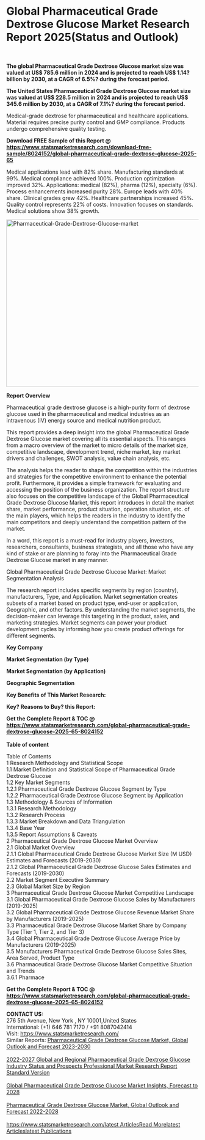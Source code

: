 <h1>Global Pharmaceutical Grade Dextrose Glucose Market Research Report 2025(Status and Outlook)</h1><br/><p><strong>The global Pharmaceutical Grade Dextrose Glucose market size was valued at US$ 785.6 million in 2024 and is projected to reach US$ 1.14? billion by 2030, at a <strong>CAGR</strong> of 6.5%? during the forecast period.</strong></p><p><strong>The United States Pharmaceutical Grade Dextrose Glucose market size was valued at US$ 228.5 million in 2024 and is projected to reach US$ 345.6 million by 2030, at a <strong>CAGR</strong> of 7.1%? during the forecast period.</strong></p><p>Medical-grade dextrose for pharmaceutical and healthcare applications. Material requires precise purity control and GMP compliance. Products undergo comprehensive quality testing.</p><p><strong>Download FREE Sample of this Report @ <a href="https://www.statsmarketresearch.com/download-free-sample/8024152/global-pharmaceutical-grade-dextrose-glucose-2025-65">https://www.statsmarketresearch.com/download-free-sample/8024152/global-pharmaceutical-grade-dextrose-glucose-2025-65</a></strong></p><p>Medical applications lead with 82% share. Manufacturing standards at 99%. Medical compliance achieved 100%. Production optimization improved 32%. Applications: medical (82%), pharma (12%), specialty (6%). Process enhancements increased purity 28%. Europe leads with 40% share. Clinical grades grew 42%. Healthcare partnerships increased 45%. Quality control represents 22% of costs. Innovation focuses on standards. Medical solutions show 38% growth.</p><p><img alt="Pharmaceutical-Grade-Dextrose-Glucose-market" src="https://www.grandresearchstore.com/assets/report-images/Pharmaceutical_Grade_Dextrose_Glucose_market.png" style="width: 730px; height: 438px;"></p><p><strong>Report Overview</strong></p><p>Pharmaceutical grade dextrose glucose is a high-purity form of dextrose glucose used in the pharmaceutical and medical industries as an intravenous (IV) energy source and medical nutrition product.</p><p>This report provides a deep insight into the global Pharmaceutical Grade Dextrose Glucose market covering all its essential aspects. This ranges from a macro overview of the market to micro details of the market size, competitive landscape, development trend, niche market, key market drivers and challenges, SWOT analysis, value chain analysis, etc.</p><p>The analysis helps the reader to shape the competition within the industries and strategies for the competitive environment to enhance the potential profit. Furthermore, it provides a simple framework for evaluating and accessing the position of the business organization. The report structure also focuses on the competitive landscape of the Global Pharmaceutical Grade Dextrose Glucose Market, this report introduces in detail the market share, market performance, product situation, operation situation, etc. of the main players, which helps the readers in the industry to identify the main competitors and deeply understand the competition pattern of the market.</p><p>In a word, this report is a must-read for industry players, investors, researchers, consultants, business strategists, and all those who have any kind of stake or are planning to foray into the Pharmaceutical Grade Dextrose Glucose market in any manner.</p><p>Global Pharmaceutical Grade Dextrose Glucose Market: Market Segmentation Analysis</p><p>The research report includes specific segments by region (country), manufacturers, Type, and Application. Market segmentation creates subsets of a market based on product type, end-user or application, Geographic, and other factors. By understanding the market segments, the decision-maker can leverage this targeting in the product, sales, and marketing strategies. Market segments can power your product development cycles by informing how you create product offerings for different segments.</p><p><strong>Key Company</strong></p><p><strong>Market Segmentation (by Type)</strong></p><p><strong>Market Segmentation (<strong>by Application</strong>)</strong></p><p><strong>Geographic Segmentation</strong></p><p><strong>Key Benefits of This Market Research:</strong></p><p><strong>Key? <strong>Reasons to Buy</strong>? this Report:</strong></p><div><b>Get the Complete Report & TOC @ <a href="https://www.statsmarketresearch.com/global-pharmaceutical-grade-dextrose-glucose-2025-65-8024152">https://www.statsmarketresearch.com/global-pharmaceutical-grade-dextrose-glucose-2025-65-8024152</a></b></div><br><b>Table of content</b><p>Table of Contents<br /> 1 Research Methodology and Statistical Scope<br /> 1.1 Market Definition and Statistical Scope of Pharmaceutical Grade Dextrose Glucose<br /> 1.2 Key Market Segments<br /> 1.2.1 Pharmaceutical Grade Dextrose Glucose Segment by Type<br /> 1.2.2 Pharmaceutical Grade Dextrose Glucose Segment by Application<br /> 1.3 Methodology & Sources of Information<br /> 1.3.1 Research Methodology<br /> 1.3.2 Research Process<br /> 1.3.3 Market Breakdown and Data Triangulation<br /> 1.3.4 Base Year<br /> 1.3.5 Report Assumptions & Caveats<br /> 2 Pharmaceutical Grade Dextrose Glucose Market Overview<br /> 2.1 Global Market Overview<br /> 2.1.1 Global Pharmaceutical Grade Dextrose Glucose Market Size (M USD) Estimates and Forecasts (2019-2030)<br /> 2.1.2 Global Pharmaceutical Grade Dextrose Glucose Sales Estimates and Forecasts (2019-2030)<br /> 2.2 Market Segment Executive Summary<br /> 2.3 Global Market Size by Region<br /> 3 Pharmaceutical Grade Dextrose Glucose Market Competitive Landscape<br /> 3.1 Global Pharmaceutical Grade Dextrose Glucose Sales by Manufacturers (2019-2025)<br /> 3.2 Global Pharmaceutical Grade Dextrose Glucose Revenue Market Share by Manufacturers (2019-2025)<br /> 3.3 Pharmaceutical Grade Dextrose Glucose Market Share by Company Type (Tier 1, Tier 2, and Tier 3)<br /> 3.4 Global Pharmaceutical Grade Dextrose Glucose Average Price by Manufacturers (2019-2025)<br /> 3.5 Manufacturers Pharmaceutical Grade Dextrose Glucose Sales Sites, Area Served, Product Type<br /> 3.6 Pharmaceutical Grade Dextrose Glucose Market Competitive Situation and Trends<br /> 3.6.1 Pharmace<br><div><b>Get the Complete Report & TOC @ <a href="https://www.statsmarketresearch.com/global-pharmaceutical-grade-dextrose-glucose-2025-65-8024152">https://www.statsmarketresearch.com/global-pharmaceutical-grade-dextrose-glucose-2025-65-8024152</a></b></div></p> <b>CONTACT US:</b><br>276 5th Avenue, New York , NY 10001,United States<br>International: (+1) 646 781 7170 / +91 8087042414<br>Visit: <a href="https://www.statsmarketresearch.com/">https://www.statsmarketresearch.com/</a><br>Similar Reports: <a href="https://www.statsmarketresearch.com/global-pharmaceutical-grade-dextrose-glucose-2025-65-8024152">Pharmaceutical Grade Dextrose Glucose Market, Global Outlook and Forecast 2023-2030</a><br/><br/><a href="https://www.statsmarketresearch.com/global-pharmaceutical-grade-dextrose-glucose-2025-65-8024152">2022-2027 Global and Regional Pharmaceutical Grade Dextrose Glucose Industry Status and Prospects Professional Market Research Report Standard Version</a><br/><br/><a href="https://www.statsmarketresearch.com/global-pharmaceutical-grade-dextrose-glucose-2025-65-8024152">Global Pharmaceutical Grade Dextrose Glucose Market Insights, Forecast to 2028</a><br/><br/><a href="https://www.statsmarketresearch.com/global-pharmaceutical-grade-dextrose-glucose-2025-65-8024152">Pharmaceutical Grade Dextrose Glucose Market, Global Outlook and Forecast 2022-2028</a><br/><br/><a href="https://gyeongbokgung.com">https://www.statsmarketresearch.com/</a><a href="https://hallyeomaritime.com">latest Articles</a><a href="https://jingwansa.com">Read More</a><a href=https://nguoiviet.jp/">latest Articles</a><a href="https://www.intelmarketresearch.com/">latest Publications</a>
